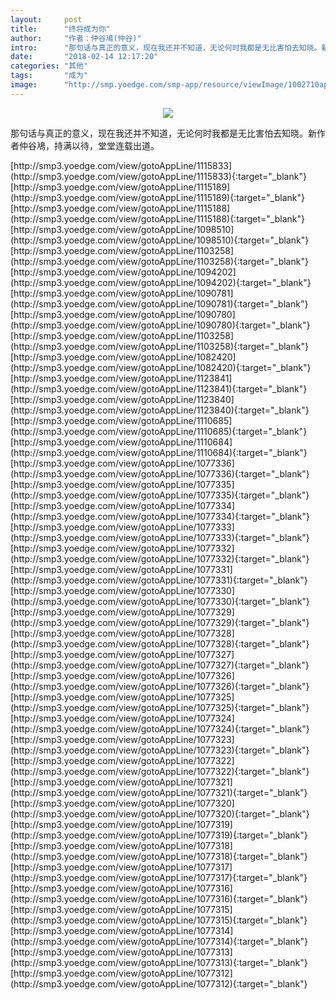 ```yaml
---
layout:     post
title:      "终将成为你"
author:     "作者：仲谷鳰(仲谷)"
intro:      "那句话与真正的意义，现在我还并不知道，无论何时我都是无比害怕去知晓。新作者仲谷鳰，持满以待，堂堂连载出道。"
date:       "2018-02-14 12:17:20"
categories: "其他"
tags:       "成为"
image:      "http://smp.yoedge.com/smp-app/resource/viewImage/1002710appline.png"
---
```

<div style="text-align: center">
<p><img src="http://smp.yoedge.com/smp-app/resource/viewImage/1002710appline.png"/></p>
</div>
<p class="post-meta">
<span>那句话与真正的意义，现在我还并不知道，无论何时我都是无比害怕去知晓。新作者仲谷鳰，持满以待，堂堂连载出道。</span>
</p>
[http://smp3.yoedge.com/view/gotoAppLine/1115833](http://smp3.yoedge.com/view/gotoAppLine/1115833){:target="_blank"}
[http://smp3.yoedge.com/view/gotoAppLine/1115189](http://smp3.yoedge.com/view/gotoAppLine/1115189){:target="_blank"}
[http://smp3.yoedge.com/view/gotoAppLine/1115188](http://smp3.yoedge.com/view/gotoAppLine/1115188){:target="_blank"}
[http://smp3.yoedge.com/view/gotoAppLine/1098510](http://smp3.yoedge.com/view/gotoAppLine/1098510){:target="_blank"}
[http://smp3.yoedge.com/view/gotoAppLine/1103258](http://smp3.yoedge.com/view/gotoAppLine/1103258){:target="_blank"}
[http://smp3.yoedge.com/view/gotoAppLine/1094202](http://smp3.yoedge.com/view/gotoAppLine/1094202){:target="_blank"}
[http://smp3.yoedge.com/view/gotoAppLine/1090781](http://smp3.yoedge.com/view/gotoAppLine/1090781){:target="_blank"}
[http://smp3.yoedge.com/view/gotoAppLine/1090780](http://smp3.yoedge.com/view/gotoAppLine/1090780){:target="_blank"}
[http://smp3.yoedge.com/view/gotoAppLine/1103258](http://smp3.yoedge.com/view/gotoAppLine/1103258){:target="_blank"}
[http://smp3.yoedge.com/view/gotoAppLine/1082420](http://smp3.yoedge.com/view/gotoAppLine/1082420){:target="_blank"}
[http://smp3.yoedge.com/view/gotoAppLine/1123841](http://smp3.yoedge.com/view/gotoAppLine/1123841){:target="_blank"}
[http://smp3.yoedge.com/view/gotoAppLine/1123840](http://smp3.yoedge.com/view/gotoAppLine/1123840){:target="_blank"}
[http://smp3.yoedge.com/view/gotoAppLine/1110685](http://smp3.yoedge.com/view/gotoAppLine/1110685){:target="_blank"}
[http://smp3.yoedge.com/view/gotoAppLine/1110684](http://smp3.yoedge.com/view/gotoAppLine/1110684){:target="_blank"}
[http://smp3.yoedge.com/view/gotoAppLine/1077336](http://smp3.yoedge.com/view/gotoAppLine/1077336){:target="_blank"}
[http://smp3.yoedge.com/view/gotoAppLine/1077335](http://smp3.yoedge.com/view/gotoAppLine/1077335){:target="_blank"}
[http://smp3.yoedge.com/view/gotoAppLine/1077334](http://smp3.yoedge.com/view/gotoAppLine/1077334){:target="_blank"}
[http://smp3.yoedge.com/view/gotoAppLine/1077333](http://smp3.yoedge.com/view/gotoAppLine/1077333){:target="_blank"}
[http://smp3.yoedge.com/view/gotoAppLine/1077332](http://smp3.yoedge.com/view/gotoAppLine/1077332){:target="_blank"}
[http://smp3.yoedge.com/view/gotoAppLine/1077331](http://smp3.yoedge.com/view/gotoAppLine/1077331){:target="_blank"}
[http://smp3.yoedge.com/view/gotoAppLine/1077330](http://smp3.yoedge.com/view/gotoAppLine/1077330){:target="_blank"}
[http://smp3.yoedge.com/view/gotoAppLine/1077329](http://smp3.yoedge.com/view/gotoAppLine/1077329){:target="_blank"}
[http://smp3.yoedge.com/view/gotoAppLine/1077328](http://smp3.yoedge.com/view/gotoAppLine/1077328){:target="_blank"}
[http://smp3.yoedge.com/view/gotoAppLine/1077327](http://smp3.yoedge.com/view/gotoAppLine/1077327){:target="_blank"}
[http://smp3.yoedge.com/view/gotoAppLine/1077326](http://smp3.yoedge.com/view/gotoAppLine/1077326){:target="_blank"}
[http://smp3.yoedge.com/view/gotoAppLine/1077325](http://smp3.yoedge.com/view/gotoAppLine/1077325){:target="_blank"}
[http://smp3.yoedge.com/view/gotoAppLine/1077324](http://smp3.yoedge.com/view/gotoAppLine/1077324){:target="_blank"}
[http://smp3.yoedge.com/view/gotoAppLine/1077323](http://smp3.yoedge.com/view/gotoAppLine/1077323){:target="_blank"}
[http://smp3.yoedge.com/view/gotoAppLine/1077322](http://smp3.yoedge.com/view/gotoAppLine/1077322){:target="_blank"}
[http://smp3.yoedge.com/view/gotoAppLine/1077321](http://smp3.yoedge.com/view/gotoAppLine/1077321){:target="_blank"}
[http://smp3.yoedge.com/view/gotoAppLine/1077320](http://smp3.yoedge.com/view/gotoAppLine/1077320){:target="_blank"}
[http://smp3.yoedge.com/view/gotoAppLine/1077319](http://smp3.yoedge.com/view/gotoAppLine/1077319){:target="_blank"}
[http://smp3.yoedge.com/view/gotoAppLine/1077318](http://smp3.yoedge.com/view/gotoAppLine/1077318){:target="_blank"}
[http://smp3.yoedge.com/view/gotoAppLine/1077317](http://smp3.yoedge.com/view/gotoAppLine/1077317){:target="_blank"}
[http://smp3.yoedge.com/view/gotoAppLine/1077316](http://smp3.yoedge.com/view/gotoAppLine/1077316){:target="_blank"}
[http://smp3.yoedge.com/view/gotoAppLine/1077315](http://smp3.yoedge.com/view/gotoAppLine/1077315){:target="_blank"}
[http://smp3.yoedge.com/view/gotoAppLine/1077314](http://smp3.yoedge.com/view/gotoAppLine/1077314){:target="_blank"}
[http://smp3.yoedge.com/view/gotoAppLine/1077313](http://smp3.yoedge.com/view/gotoAppLine/1077313){:target="_blank"}
[http://smp3.yoedge.com/view/gotoAppLine/1077312](http://smp3.yoedge.com/view/gotoAppLine/1077312){:target="_blank"}


